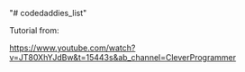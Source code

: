 "# codedaddies_list"

Tutorial from:

https://www.youtube.com/watch?v=JT80XhYJdBw&t=15443s&ab_channel=CleverProgrammer
